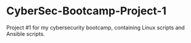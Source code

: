 # CyberSec-Bootcamp-Project-1
Project #1 for my cybersecurity bootcamp, containing Linux scripts and Ansible scripts.
